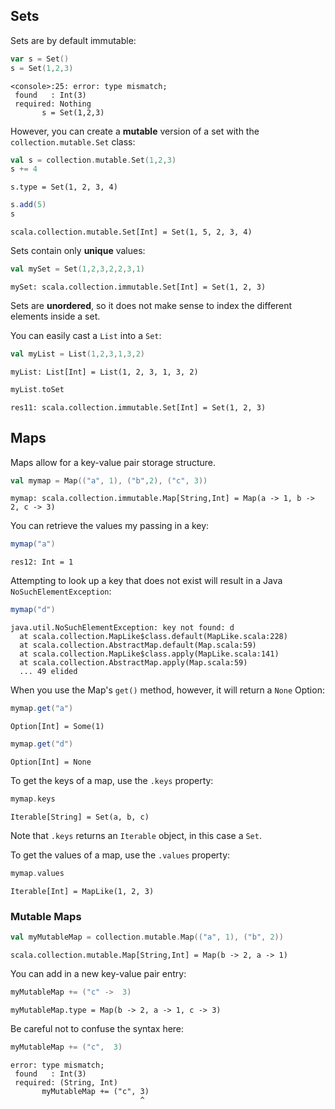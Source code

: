 ## Sets

Sets are by default immutable:
```Scala
var s = Set()
s = Set(1,2,3)
```
```
<console>:25: error: type mismatch;
 found   : Int(3)
 required: Nothing
       s = Set(1,2,3)
```

However, you can create a **mutable** version of a set with the `collection.mutable.Set` class:
```Scala
val s = collection.mutable.Set(1,2,3)
s += 4
```
```
s.type = Set(1, 2, 3, 4)
```
```Scala
s.add(5)
s
```
```
scala.collection.mutable.Set[Int] = Set(1, 5, 2, 3, 4)
```

Sets contain only **unique** values:

```Scala
val mySet = Set(1,2,3,2,2,3,1)
```
```
mySet: scala.collection.immutable.Set[Int] = Set(1, 2, 3)
```

Sets are **unordered**, so it does not make sense to index the different elements inside a set.

You can easily cast a `List` into a `Set`:

```Scala
val myList = List(1,2,3,1,3,2)
```
```
myList: List[Int] = List(1, 2, 3, 1, 3, 2)
```
```Scala
myList.toSet
```
```
res11: scala.collection.immutable.Set[Int] = Set(1, 2, 3)
```

## Maps

Maps allow for a key-value pair storage structure.
```Scala
val mymap = Map(("a", 1), ("b",2), ("c", 3))
```
```
mymap: scala.collection.immutable.Map[String,Int] = Map(a -> 1, b -> 2, c -> 3)
```
You can retrieve the values my passing in a key:
```Scala
mymap("a")
```
```
res12: Int = 1
```
Attempting to look up a key that does not exist will result in a Java `NoSuchElementException`:
```Scala
mymap("d")
```
```
java.util.NoSuchElementException: key not found: d
  at scala.collection.MapLike$class.default(MapLike.scala:228)
  at scala.collection.AbstractMap.default(Map.scala:59)
  at scala.collection.MapLike$class.apply(MapLike.scala:141)
  at scala.collection.AbstractMap.apply(Map.scala:59)
  ... 49 elided
```
When you use the Map's `get()` method, however, it will return a `None` Option:
```Scala
mymap.get("a")
```
```
Option[Int] = Some(1)
```
```Scala
mymap.get("d")
```
```
Option[Int] = None
```
To get the keys of a map, use the `.keys` property:
```Scala
mymap.keys
```
```
Iterable[String] = Set(a, b, c)
```
Note that `.keys` returns an `Iterable` object, in this case a `Set`.

To get the values of a map, use the `.values` property:
```Scala
mymap.values
```
```
Iterable[Int] = MapLike(1, 2, 3)
```

### Mutable Maps

```Scala
val myMutableMap = collection.mutable.Map(("a", 1), ("b", 2))
```
```
scala.collection.mutable.Map[String,Int] = Map(b -> 2, a -> 1)
```

You can add in a new key-value pair entry:
```Scala
myMutableMap += ("c" ->  3)
```
```
myMutableMap.type = Map(b -> 2, a -> 1, c -> 3)
```
Be careful not to confuse the syntax here:
```Scala
myMutableMap += ("c",  3)
```
```
error: type mismatch;
 found   : Int(3)
 required: (String, Int)
       myMutableMap += ("c", 3)
                             ^
```
